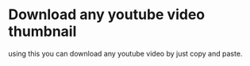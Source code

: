# Download any youtube video thumbnail
using this you can download any youtube video by just copy and paste.
